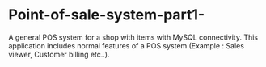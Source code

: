 # Point-of-sale-system-part1-
A general POS system for a shop with items with MySQL connectivity. This application includes normal features of a POS system (Example : Sales viewer, Customer billing etc..). 
